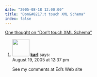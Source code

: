 ```yaml
---
date: "2005-08-18 12:00:00"
title: "Don&#8217;t touch XML Schema"
index: false
---
```


[One thought on &ldquo;Don&#8217;t touch XML Schema&rdquo;](/lemire/blog/2005/08-18-dont-touch-xml-schema)

<ol class="comment-list">
<li id="comment-2429" class="comment even thread-even depth-1">
<div class="comment-author vcard">
<img alt src="https://secure.gravatar.com/avatar/c5ecb9ad937e4c40a50cfb67a33867fe?s=56&#038;d=mm&#038;r=g" srcset="https://secure.gravatar.com/avatar/c5ecb9ad937e4c40a50cfb67a33867fe?s=112&#038;d=mm&#038;r=g 2x" class="avatar avatar-56 photo" height="56" width="56" decoding="async" /> <b class="fn"><a href="http://www.w3.org/People/karl/" class="url" rel="ugc external nofollow">karl</a></b> <span class="says">says:</span> </div>
<div class="comment-metadata"><time datetime="2005-08-19T12:37:44+00:00">August 19, 2005 at 12:37 pm</time></a> </div>
<div class="comment-content">
<p>See my comments at Ed&rsquo;s Web site</p>
</div>
</li>
</ol>
